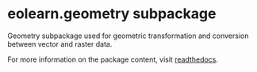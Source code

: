 # eolearn.geometry subpackage

Geometry subpackage used for geometric transformation and conversion between vector and raster data.

For more information on the package content, visit [readthedocs](https://eo-learn.readthedocs.io/en/latest/eotasks.html#geometry).
